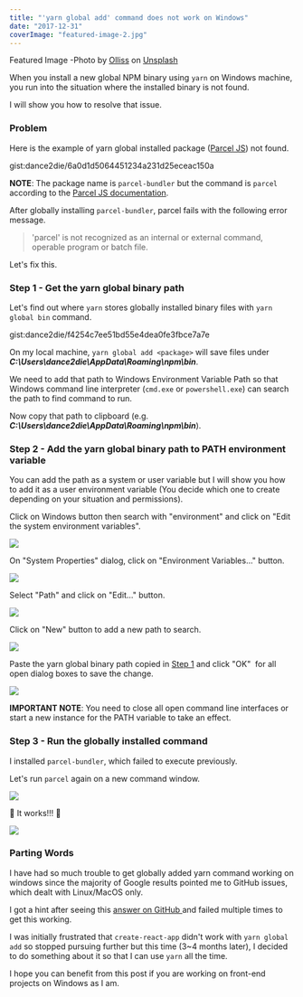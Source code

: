 ```yaml
---
title: "'yarn global add' command does not work on Windows"
date: "2017-12-31"
coverImage: "featured-image-2.jpg"
---
```


Featured Image -Photo by [Olliss](https://unsplash.com/photos/P6-S4QZtAvA?utm_source=unsplash&utm_medium=referral&utm_content=creditCopyText) on [Unsplash](https://unsplash.com/?utm_source=unsplash&utm_medium=referral&utm_content=creditCopyText)

When you install a new global NPM binary using `yarn` on Windows machine, you run into the situation where the installed binary is not found.

I will show you how to resolve that issue.

### Problem

Here is the example of yarn global installed package ([Parcel JS](https://parceljs.org/)) not found.

gist:dance2die/6a0d1d5064451234a231d25eceac150a

**NOTE**: The package name is `parcel-bundler` but the command is `parcel` according to the [Parcel JS documentation](https://parceljs.org/getting_started.html).

After globally installing `parcel-bundler`, parcel fails with the following error message.

> 'parcel' is not recognized as an internal or external command, operable program or batch file.

Let's fix this.

### Step 1 - Get the yarn global binary path

Let's find out where `yarn` stores globally installed binary files with `yarn global bin` command.

gist:dance2die/f4254c7ee51bd55e4dea0fe3fbce7a7e

On my local machine, `yarn global add <package>` will save files under **_C:\\Users\\dance2die\\AppData\\Roaming\\npm\\bin_**.

We need to add that path to Windows Environment Variable Path so that Windows command line interpreter (`cmd.exe` or `powershell.exe`) can search the path to find command to run.

Now copy that path to clipboard (e.g. **_C:\\Users\\dance2die\\AppData\\Roaming\\npm\\bin_**).

### Step 2 - Add the yarn global binary path to PATH environment variable

You can add the path as a system or user variable but I will show you how to add it as a user environment variable (You decide which one to create depending on your situation and permissions).

Click on Windows button then search with "environment" and click on "Edit the system environment variables".

![](https://www.slightedgecoder.com/wp-content/uploads/2017/12/windows-environment-search.jpg)

On "System Properties" dialog, click on "Environment Variables..." button.

![](https://www.slightedgecoder.com/wp-content/uploads/2017/12/system-properties-environment-variable-button.jpg)

Select "Path" and click on "Edit..." button.

![](https://www.slightedgecoder.com/wp-content/uploads/2017/12/environment-variables-edit-button.jpg)

Click on "New" button to add a new path to search.

![](https://www.slightedgecoder.com/wp-content/uploads/2017/12/environment-variables-new-button.jpg)

Paste the yarn global binary path copied in [Step 1](#step1) and click "OK"  for all open dialog boxes to save the change.

![](https://www.slightedgecoder.com/wp-content/uploads/2017/12/environment-variables-new-path-variable.jpg)

**IMPORTANT NOTE**: You need to close all open command line interfaces or start a new instance for the PATH variable to take an effect.

### Step 3 - Run the globally installed command

I installed `parcel-bundler`, which failed to execute previously.

Let's run `parcel` again on a new command window.

![](https://www.slightedgecoder.com/wp-content/uploads/2017/12/parcel-runs.jpg)

🎉 It works!!! 🎉

![](https://media.giphy.com/media/OoTKFwKiOAbYc/giphy.gif)

### Parting Words

I have had so much trouble to get globally added yarn command working on windows since the majority of Google results pointed me to GitHub issues, which dealt with Linux/MacOS only.

I got a hint after seeing this [answer on GitHub ](https://github.com/yarnpkg/yarn/issues/3431#issuecomment-303399450)and failed multiple times to get this working.

I was initially frustrated that `create-react-app` didn't work with `yarn global add` so stopped pursuing further but this time (3~4 months later), I decided to do something about it so that I can use `yarn` all the time.

I hope you can benefit from this post if you are working on front-end projects on Windows as I am.
